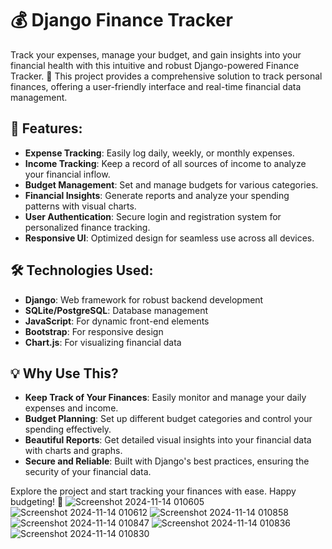# 💰 Django Finance Tracker

Track your expenses, manage your budget, and gain insights into your financial health with this intuitive and robust Django-powered Finance Tracker. 🏦 This project provides a comprehensive solution to track personal finances, offering a user-friendly interface and real-time financial data management.

## 🚀 Features:
- **Expense Tracking**: Easily log daily, weekly, or monthly expenses.
- **Income Tracking**: Keep a record of all sources of income to analyze your financial inflow.
- **Budget Management**: Set and manage budgets for various categories.
- **Financial Insights**: Generate reports and analyze your spending patterns with visual charts.
- **User Authentication**: Secure login and registration system for personalized finance tracking.
- **Responsive UI**: Optimized design for seamless use across all devices.

## 🛠 Technologies Used:
- **Django**: Web framework for robust backend development
- **SQLite/PostgreSQL**: Database management
- **JavaScript**: For dynamic front-end elements
- **Bootstrap**: For responsive design
- **Chart.js**: For visualizing financial data

## 💡 Why Use This?
- **Keep Track of Your Finances**: Easily monitor and manage your daily expenses and income.
- **Budget Planning**: Set up different budget categories and control your spending effectively.
- **Beautiful Reports**: Get detailed visual insights into your financial data with charts and graphs.
- **Secure and Reliable**: Built with Django's best practices, ensuring the security of your financial data.

Explore the project and start tracking your finances with ease. Happy budgeting! 🎯
![Screenshot 2024-11-14 010605](https://github.com/user-attachments/assets/fc0e31e7-84fe-4dd9-9101-fbe9201ab15d)
![Screenshot 2024-11-14 010612](https://github.com/user-attachments/assets/78123f70-32f7-4745-b1a1-1a5a6988b345)
![Screenshot 2024-11-14 010858](https://github.com/user-attachments/assets/64f288d3-4511-4e0b-9a1f-19ae236941ff)
![Screenshot 2024-11-14 010847](https://github.com/user-attachments/assets/0e8ba7a8-3d34-436c-9502-af458a3fede9)
![Screenshot 2024-11-14 010836](https://github.com/user-attachments/assets/8ff2a5af-1e43-437d-9104-b29eedbb86bd)
![Screenshot 2024-11-14 010830](https://github.com/user-attachments/assets/81ee6822-318d-4394-882e-55c3de29d736)

